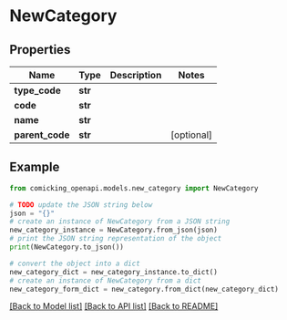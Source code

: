 # NewCategory


## Properties

Name | Type | Description | Notes
------------ | ------------- | ------------- | -------------
**type_code** | **str** |  | 
**code** | **str** |  | 
**name** | **str** |  | 
**parent_code** | **str** |  | [optional] 

## Example

```python
from comicking_openapi.models.new_category import NewCategory

# TODO update the JSON string below
json = "{}"
# create an instance of NewCategory from a JSON string
new_category_instance = NewCategory.from_json(json)
# print the JSON string representation of the object
print(NewCategory.to_json())

# convert the object into a dict
new_category_dict = new_category_instance.to_dict()
# create an instance of NewCategory from a dict
new_category_form_dict = new_category.from_dict(new_category_dict)
```
[[Back to Model list]](../README.md#documentation-for-models) [[Back to API list]](../README.md#documentation-for-api-endpoints) [[Back to README]](../README.md)


